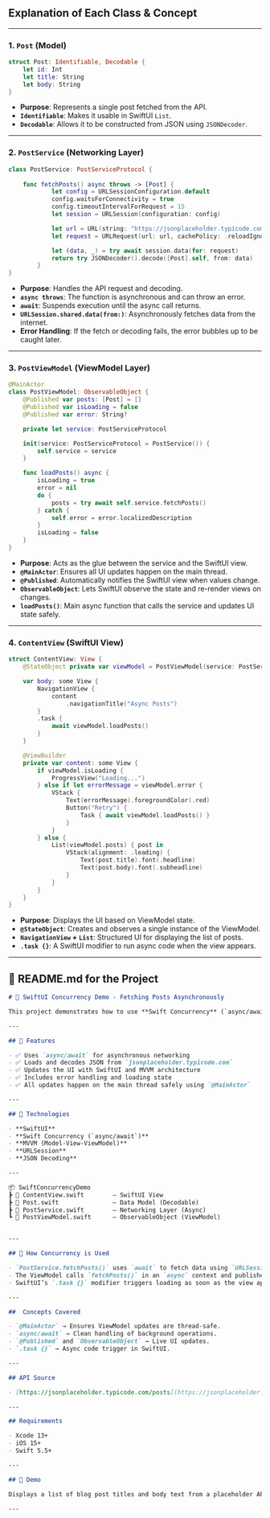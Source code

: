 
## **Explanation of Each Class & Concept**

---

### 1. **`Post` (Model)**

```swift
struct Post: Identifiable, Decodable {
    let id: Int
    let title: String
    let body: String
}
```

* **Purpose**: Represents a single post fetched from the API.
* **`Identifiable`**: Makes it usable in SwiftUI `List`.
* **`Decodable`**: Allows it to be constructed from JSON using `JSONDecoder`.

---

### 2. **`PostService` (Networking Layer)**

```swift
class PostService: PostServiceProtocol {
   
    func fetchPosts() async throws -> [Post] {
            let config = URLSessionConfiguration.default
            config.waitsForConnectivity = true
            config.timeoutIntervalForRequest = 15
            let session = URLSession(configuration: config)

            let url = URL(string: "https://jsonplaceholder.typicode.com/posts")!
            let request = URLRequest(url: url, cachePolicy: .reloadIgnoringLocalCacheData)

            let (data, _) = try await session.data(for: request)
            return try JSONDecoder().decode([Post].self, from: data)
        }
}
```

* **Purpose**: Handles the API request and decoding.
* **`async throws`**: The function is asynchronous and can throw an error.
* **`await`**: Suspends execution until the async call returns.
* **`URLSession.shared.data(from:)`**: Asynchronously fetches data from the internet.
* **Error Handling**: If the fetch or decoding fails, the error bubbles up to be caught later.

---

### 3. **`PostViewModel` (ViewModel Layer)**

```swift
@MainActor
class PostViewModel: ObservableObject {
    @Published var posts: [Post] = []
    @Published var isLoading = false
    @Published var error: String?

    private let service: PostServiceProtocol

    init(service: PostServiceProtocol = PostService()) {
        self.service = service
    }

    func loadPosts() async {
        isLoading = true
        error = nil
        do {
            posts = try await self.service.fetchPosts()
        } catch {
            self.error = error.localizedDescription
        }
        isLoading = false
    }
}
```

* **Purpose**: Acts as the glue between the service and the SwiftUI view.
* **`@MainActor`**: Ensures all UI updates happen on the main thread.
* **`@Published`**: Automatically notifies the SwiftUI view when values change.
* **`ObservableObject`**: Lets SwiftUI observe the state and re-render views on changes.
* **`loadPosts()`**: Main async function that calls the service and updates UI state safely.

---

### 4. **`ContentView` (SwiftUI View)**

```swift
struct ContentView: View {
    @StateObject private var viewModel = PostViewModel(service: PostService())

    var body: some View {
        NavigationView {
            content
                .navigationTitle("Async Posts")
        }
        .task {
            await viewModel.loadPosts()
        }
    }

    @ViewBuilder
    private var content: some View {
        if viewModel.isLoading {
            ProgressView("Loading...")
        } else if let errorMessage = viewModel.error {
            VStack {
                Text(errorMessage).foregroundColor(.red)
                Button("Retry") {
                    Task { await viewModel.loadPosts() }
                }
            }
        } else {
            List(viewModel.posts) { post in
                VStack(alignment: .leading) {
                    Text(post.title).font(.headline)
                    Text(post.body).font(.subheadline)
                }
            }
        }
    }
}
```

* **Purpose**: Displays the UI based on ViewModel state.
* **`@StateObject`**: Creates and observes a single instance of the ViewModel.
* **`NavigationView` + `List`**: Structured UI for displaying the list of posts.
* **`.task {}`**: A SwiftUI modifier to run async code when the view appears.

---

## 📘 README.md for the Project

```markdown
# 📱 SwiftUI Concurrency Demo - Fetching Posts Asynchronously

This project demonstrates how to use **Swift Concurrency** (`async/await`) in **SwiftUI** to fetch and display data from a REST API.

---

## 🚀 Features

- ✅ Uses `async/await` for asynchronous networking
- ✅ Loads and decodes JSON from `jsonplaceholder.typicode.com`
- ✅ Updates the UI with SwiftUI and MVVM architecture
- ✅ Includes error handling and loading state
- ✅ All updates happen on the main thread safely using `@MainActor`

---

## 🧠 Technologies

- **SwiftUI**
- **Swift Concurrency (`async/await`)**
- **MVVM (Model-View-ViewModel)**
- **URLSession**
- **JSON Decoding**

---

📦 SwiftConcurrencyDemo  
┣ 📄 ContentView.swift        – SwiftUI View  
┣ 📄 Post.swift               – Data Model (Decodable)  
┣ 📄 PostService.swift        – Networking Layer (Async)  
┗ 📄 PostViewModel.swift      – ObservableObject (ViewModel)  


---

## 🧵 How Concurrency is Used

- `PostService.fetchPosts()` uses `await` to fetch data using `URLSession`.
- The ViewModel calls `fetchPosts()` in an `async` context and publishes state.
- SwiftUI’s `.task {}` modifier triggers loading as soon as the view appears.

---

##  Concepts Covered

- `@MainActor` → Ensures ViewModel updates are thread-safe.
- `async/await` → Clean handling of background operations.
- `@Published` and `ObservableObject` → Live UI updates.
- `.task {}` → Async code trigger in SwiftUI.

---

## API Source

- [https://jsonplaceholder.typicode.com/posts](https://jsonplaceholder.typicode.com/posts)

---

## Requirements

- Xcode 13+
- iOS 15+
- Swift 5.5+

---

## 📸 Demo

Displays a list of blog post titles and body text from a placeholder API.

---
